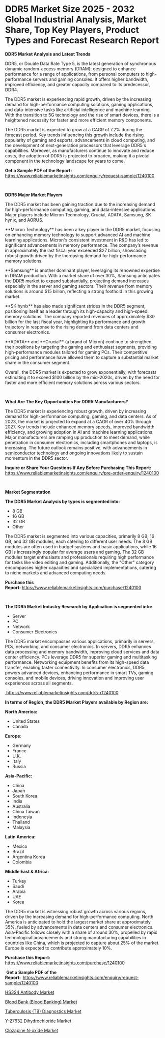 <p><h1>DDR5 Market Size 2025 - 2032 Global Industrial Analysis, Market Share, Top Key Players, Product Types and Forecast Research Report</h1></p><p><strong>DDR5 Market Analysis and Latest Trends</strong></p>
<p><p>DDR5, or Double Data Rate Type 5, is the latest generation of synchronous dynamic random-access memory (DRAM), designed to enhance performance for a range of applications, from personal computers to high-performance servers and gaming consoles. It offers higher bandwidth, improved efficiency, and greater capacity compared to its predecessor, DDR4. </p><p>The DDR5 market is experiencing rapid growth, driven by the increasing demand for high-performance computing solutions, gaming applications, and data-intensive tasks like artificial intelligence and machine learning. With the transition to 5G technology and the rise of smart devices, there is a heightened necessity for faster and more efficient memory components. </p><p>The DDR5 market is expected to grow at a CAGR of 7.2% during the forecast period. Key trends influencing this growth include the rising popularity of gaming and esports, advancements in cloud computing, and the development of next-generation processors that leverage DDR5's capabilities. Moreover, as manufacturers continue to innovate and reduce costs, the adoption of DDR5 is projected to broaden, making it a pivotal component in the technology landscape for years to come.</p></p>
<p><strong>Get a Sample PDF of the Report:&nbsp;</strong> <a href="https://www.reliablemarketinsights.com/enquiry/request-sample/1240100?utm_campaign=3209&utm_medium=2&utm_source=Github&utm_content=ia&utm_term=06042025&utm_id=ddr5">https://www.reliablemarketinsights.com/enquiry/request-sample/1240100</a></p>
<p>&nbsp;</p>
<p><strong>DDR5 Major Market Players</strong></p>
<p><p>The DDR5 market has been gaining traction due to the increasing demand for high-performance computing, gaming, and data-intensive applications. Major players include Micron Technology, Crucial, ADATA, Samsung, SK hynix, and AORUS.</p><p>**Micron Technology** has been a key player in the DDR5 market, focusing on enhancing memory technology to support advanced AI and machine learning applications. Micron's consistent investment in R&D has led to significant advancements in memory performance. The company’s revenue in approximately the last fiscal year exceeded $27 billion, showcasing robust growth driven by the increasing demand for high-performance memory solutions.</p><p>**Samsung** is another dominant player, leveraging its renowned expertise in DRAM production. With a market share of over 30%, Samsung anticipates the DDR5 market to expand substantially, projecting demand increases especially in the server and gaming sectors. Their revenue from memory solutions is around $15 billion, reflecting a strong foothold in this growing market.</p><p>**SK hynix** has also made significant strides in the DDR5 segment, positioning itself as a leader through its high-capacity and high-speed memory solutions. The company reported revenues of approximately $30 billion for the last fiscal year, highlighting its performance and growth trajectory in response to the rising demand from data centers and consumer electronics.</p><p>**ADATA** and **Crucial** (a brand of Micron) continue to strengthen their positions by targeting the gaming and enthusiast segments, providing high-performance modules tailored for gaming PCs. Their competitive pricing and performance have allowed them to capture a substantial market share in the consumer segment.</p><p>Overall, the DDR5 market is expected to grow exponentially, with forecasts estimating it to exceed $100 billion by the mid-2020s, driven by the need for faster and more efficient memory solutions across various sectors.</p></p>
<p>&nbsp;</p>
<p><strong>What Are The Key Opportunities For DDR5 Manufacturers?</strong></p>
<p><p>The DDR5 market is experiencing robust growth, driven by increasing demand for high-performance computing, gaming, and data centers. As of 2023, the market is projected to expand at a CAGR of over 40% through 2027. Key trends include enhanced memory speeds, improved bandwidth efficiency, and growing adoption in AI and machine learning applications. Major manufacturers are ramping up production to meet demand, while penetration in consumer electronics, including smartphones and laptops, is increasing. The future outlook remains positive, with advancements in semiconductor technology and ongoing innovations likely to sustain momentum in the DDR5 sector.</p></p>
<p><strong>Inquire or Share Your Questions If Any Before Purchasing This Report:</strong> <a href="https://www.reliablemarketinsights.com/enquiry/pre-order-enquiry/1240100?utm_campaign=3209&utm_medium=2&utm_source=Github&utm_content=ia&utm_term=06042025&utm_id=ddr5">https://www.reliablemarketinsights.com/enquiry/pre-order-enquiry/1240100</a></p>
<p>&nbsp;</p>
<p><strong>Market Segmentation</strong></p>
<p><strong>The DDR5 Market Analysis by types is segmented into:</strong></p>
<p><ul><li>8 GB</li><li>16 GB</li><li>32 GB</li><li>Other</li></ul></p>
<p><p>The DDR5 market is segmented into various capacities, primarily 8 GB, 16 GB, and 32 GB modules, each catering to different user needs. The 8 GB modules are often used in budget systems and basic applications, while 16 GB is increasingly popular for average users and gaming. The 32 GB modules target enthusiasts and professionals requiring high performance for tasks like video editing and gaming. Additionally, the "Other" category encompasses higher capacities and specialized implementations, catering to niche markets and advanced computing needs.</p></p>
<p><strong>Purchase this Report:&nbsp;</strong><a href="https://www.reliablemarketinsights.com/purchase/1240100?utm_campaign=3209&utm_medium=2&utm_source=Github&utm_content=ia&utm_term=06042025&utm_id=ddr5">https://www.reliablemarketinsights.com/purchase/1240100</a></p>
<p>&nbsp;</p>
<p><strong>The DDR5 Market Industry Research by Application is segmented into:</strong></p>
<p><ul><li>Server</li><li>PC</li><li>Network</li><li>Consumer Electronics</li></ul></p>
<p><p>The DDR5 market encompasses various applications, primarily in servers, PCs, networking, and consumer electronics. In servers, DDR5 enhances data processing and memory bandwidth, improving cloud services and data center efficiency. PCs leverage DDR5 for superior gaming and multitasking performance. Networking equipment benefits from its high-speed data transfer, enabling faster connectivity. In consumer electronics, DDR5 powers advanced devices, enhancing performance in smart TVs, gaming consoles, and mobile devices, driving innovation and improving user experiences across all segments.</p></p>
<p><a href="https://www.reliablemarketinsights.com/ddr5-r1240100?utm_campaign=3209&utm_medium=2&utm_source=Github&utm_content=ia&utm_term=06042025&utm_id=ddr5">&nbsp;https://www.reliablemarketinsights.com/ddr5-r1240100</a></p>
<p><strong>In terms of Region, the DDR5 Market Players available by Region are:</strong></p>
<p>
    <p> <strong> North America: </strong>
        <ul>
            <li>United States</li>
            <li>Canada</li>
        </ul>
        </p> 
    <p> <strong> Europe: </strong>
        <ul>
            <li>Germany</li>
            <li>France</li>
            <li>U.K.</li>
            <li>Italy</li>
            <li>Russia</li>
        </ul>
        </p> 
    <p> <strong> Asia-Pacific: </strong>
        <ul>
            <li>China</li>
            <li>Japan</li>
            <li>South Korea</li>
            <li>India</li>
            <li>Australia</li>
            <li>China Taiwan</li>
            <li>Indonesia</li>
            <li>Thailand</li>
            <li>Malaysia</li>
        </ul>
        </p> 
    <p> <strong> Latin America: </strong>
        <ul>
            <li>Mexico</li>
            <li>Brazil</li>
            <li>Argentina Korea</li>
            <li>Colombia</li>
        </ul>
        </p> 
    <p> <strong> Middle East & Africa: </strong>
        <ul>
            <li>Turkey</li>
            <li>Saudi</li>
            <li>Arabia</li>
            <li>UAE</li>
            <li>Korea</li>
        </ul>
    </p>
    </p>
<p><p>The DDR5 market is witnessing robust growth across various regions, driven by the increasing demand for high-performance computing. North America is anticipated to hold the largest market share at approximately 35%, fueled by advancements in data centers and consumer electronics. Asia-Pacific follows closely with a share of around 30%, propelled by rapid technological advancements and strong manufacturing capabilities in countries like China, which is projected to capture about 25% of the market. Europe is expected to contribute approximately 10%.</p></p>
<p><strong>Purchase this Report: </strong><a href="https://www.reliablemarketinsights.com/purchase/1240100?utm_campaign=3209&utm_medium=2&utm_source=Github&utm_content=ia&utm_term=06042025&utm_id=ddr5">https://www.reliablemarketinsights.com/purchase/1240100</a></p>
<p>&nbsp;<strong>Get a Sample PDF of the Report:&nbsp;&nbsp;</strong><a href="https://www.reliablemarketinsights.com/enquiry/request-sample/1240100?utm_campaign=3209&utm_medium=2&utm_source=Github&utm_content=ia&utm_term=06042025&utm_id=ddr5">https://www.reliablemarketinsights.com/enquiry/request-sample/1240100</a></p>
<p><strong></strong></p>
<p><p><a href="https://www.linkedin.com/pulse/growth-opportunities-challenges-hs3s4-antibody-market-projected-zxqac?utm_campaign=3209&utm_medium=2&utm_source=Github&utm_content=ia&utm_term=06042025&utm_id=ddr5">HS3S4 Antibody Market</a></p><p><a href="https://www.linkedin.com/pulse/comprehensive-blood-bank-banking-market-size-report-2025-egaqf?utm_campaign=3209&utm_medium=2&utm_source=Github&utm_content=ia&utm_term=06042025&utm_id=ddr5">Blood Bank (Blood Banking) Market</a></p><p><a href="https://www.linkedin.com/pulse/growth-projections-tuberculosis-tb-diagnostics-market-iueef?utm_campaign=3209&utm_medium=2&utm_source=Github&utm_content=ia&utm_term=06042025&utm_id=ddr5">Tuberculosis (TB) Diagnostics Market</a></p><p><a href="https://www.linkedin.com/pulse/y-27632-dihydrochloride-market-analysis-structure-size-ffuxc?utm_campaign=3209&utm_medium=2&utm_source=Github&utm_content=ia&utm_term=06042025&utm_id=ddr5">Y-27632 Dihydrochloride Market</a></p><p><a href="https://www.linkedin.com/pulse/analysis-current-state-future-growth-potential-clozapine-n-oxide-qxtuc?utm_campaign=3209&utm_medium=2&utm_source=Github&utm_content=ia&utm_term=06042025&utm_id=ddr5">Clozapine N-oxide Market</a></p></p>